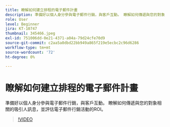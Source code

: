 ```yaml
---
title: 瞭解如何建立排程的電子郵件計畫
description: 準備好以個人身分參與電子郵件行銷，與客戶互動。 瞭解如何傳遞與您的對象相關的吸引人訊息，並評估電子郵件行銷活動的ROI。
role: User
level: Beginner
jira: KT-10747
thumbnail: 345466.jpeg
exl-id: 751006dd-0e21-4371-a04a-79d24cfe70d9
source-git-commit: c2aa5a0dbd22bb949a865f219e5ecbc2c96d6286
workflow-type: tm+mt
source-wordcount: '72'
ht-degree: 0%

---
```


# 瞭解如何建立排程的電子郵件計畫

準備好以個人身分參與電子郵件行銷，與客戶互動。 瞭解如何傳遞與您的對象相關的吸引人訊息，並評估電子郵件行銷活動的ROI。

>[!VIDEO](https://video.tv.adobe.com/v/345466/?quality=12&learn=on)
